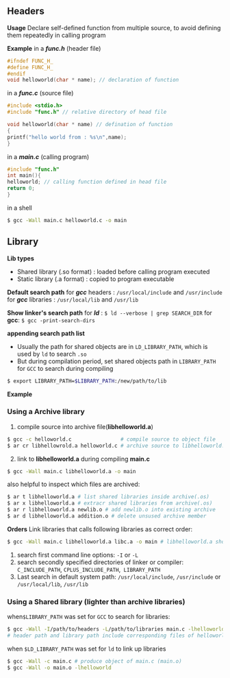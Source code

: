 

## Headers
__Usage__
Declare self-defined function from multiple source, to avoid defining them repeatedly in calling program

__Example__
in a ___func.h___ (header file)

~~~c
#ifndef FUNC_H_
#define FUNC_H_
#endif
void helloworld(char * name); // declaration of function
~~~
in a ___func.c___ (source file)
~~~c
#include <stdio.h>
#include "func.h" // relative directory of head file

void helloworld(char * name) // defination of function
{
printf("hello world from : %s\n",name);
}
~~~
in a ___main.c___ (calling program)
~~~c
#include "func.h"
int main(){
helloworld; // calling function defined in head file 
return 0;
}
~~~
in a shell
~~~bash
$ gcc -Wall main.c helloworld.c -o main
~~~

## Library
__Lib types__
* Shared library (.so format) : loaded before calling program executed
* Static library (.a format) : copied to program executable

__Default search path__
for ___gcc___ headers : `/usr/local/include` and `/usr/include`
for ___gcc___ libraries : `/usr/local/lib` and `/usr/lib`

__Show linker's search path__
for ___ld___ : `$ ld --verbose | grep SEARCH_DIR`
for __gcc__: `$ gcc -print-search-dirs`

__appending search path list__

* Usually the path for shared objects are in `LD_LIBRARY_PATH`, which is used by `ld` to search `.so`
* But during compilation period, set shared objects path in `LIBRARY_PATH` for `GCC` to search during compiling

~~~bash
$ export LIBRARY_PATH=$LIBRARY_PATH:/new/path/to/lib
~~~

__Example__
### Using a Archive library
1. compile source into archive file(__libhelloworld.a__)
~~~bash
$ gcc -c helloworld.c 				 # compile source to object file
$ ar cr libhellowrold.a helloworld.c # archive source to libhelloworld.a
~~~
2. link to __libhelloworld.a__ during compiling __main.c__
~~~bash
$ gcc -Wall main.c libhelloworld.a -o main
~~~
also helpful to inspect which files are archived:
~~~bash
$ ar t libhelloworld.a # list shared libraries inside archive(.os)
$ ar x libhelloworld.a # extracr shared libraries from archive(.os)
$ ar r libhelloworld.a newlib.o # add newlib.o into existing archive
$ ar d libhelloworld.a addition.o # delete unsused archive member 
~~~
__Orders__
Link libraries that calls following libraries as correct order:

~~~bash
$ gcc -Wall main.c libhelloworld.a libc.a -o main # libhelloworld.a should use libraryC.a
~~~
1. search first command line options: `-I` or `-L`
2. search secondly specified directories of linker or compiler:` C_INCLUDE_PATH`, `CPLUS_INCLUDE_PATH`,` LIBRARY_PATH`
3. Last search in default system path: `/usr/local/include`, `/usr/include` or `/usr/local/lib`, `/usr/lib`
### Using a Shared library (lighter than archive libraries)
when`$LIBRARY_PATH` was set for `GCC` to search for libraries: 
~~~bash
$ gcc -Wall -I/path/to/headers -L/path/to/libraries main.c -lhelloworld
# header path and library path include corresponding files of helloworld library
~~~

when `$LD_LIBRARY_PATH` was set for `ld` to link up libraries
~~~bash
$ gcc -Wall -c main.c # produce object of main.c (main.o)
$ gcc -Wall -o main.o -lhelloworld
~~~
